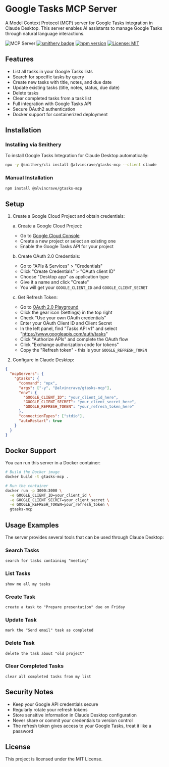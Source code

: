 # Google Tasks MCP Server

A Model Context Protocol (MCP) server for Google Tasks integration in Claude Desktop. This server enables AI assistants to manage Google Tasks through natural language interactions.

![](https://badge.mcpx.dev?type=server "MCP Server")
[![smithery badge](https://smithery.ai/badge/@alvincrave/gtasks-mcp)](https://smithery.ai/server/@alvincrave/gtasks-mcp)
[![npm version](https://img.shields.io/npm/v/@alvincrave/gtasks-mcp)](https://www.npmjs.com/package/@alvincrave/gtasks-mcp)
[![License: MIT](https://img.shields.io/badge/License-MIT-blue.svg)](https://opensource.org/licenses/MIT)

## Features

- List all tasks in your Google Tasks lists
- Search for specific tasks by query
- Create new tasks with title, notes, and due date
- Update existing tasks (title, notes, status, due date)
- Delete tasks
- Clear completed tasks from a task list
- Full integration with Google Tasks API
- Secure OAuth2 authentication
- Docker support for containerized deployment

## Installation

### Installing via Smithery

To install Google Tasks Integration for Claude Desktop automatically:

```bash
npx -y @smithery/cli install @alvincrave/gtasks-mcp --client claude
```

### Manual Installation

```bash
npm install @alvincrave/gtasks-mcp
```

## Setup

1. Create a Google Cloud Project and obtain credentials:

   a. Create a Google Cloud Project:

   - Go to [Google Cloud Console](https://console.cloud.google.com/)
   - Create a new project or select an existing one
   - Enable the Google Tasks API for your project

   b. Create OAuth 2.0 Credentials:

   - Go to "APIs & Services" > "Credentials"
   - Click "Create Credentials" > "OAuth client ID"
   - Choose "Desktop app" as application type
   - Give it a name and click "Create"
   - You will get your `GOOGLE_CLIENT_ID` and `GOOGLE_CLIENT_SECRET`

   c. Get Refresh Token:

   - Go to [OAuth 2.0 Playground](https://developers.google.com/oauthplayground/)
   - Click the gear icon (Settings) in the top right
   - Check "Use your own OAuth credentials"
   - Enter your OAuth Client ID and Client Secret
   - In the left panel, find "Tasks API v1" and select "https://www.googleapis.com/auth/tasks"
   - Click "Authorize APIs" and complete the OAuth flow
   - Click "Exchange authorization code for tokens"
   - Copy the "Refresh token" - this is your `GOOGLE_REFRESH_TOKEN`

2. Configure in Claude Desktop:

```json
{
  "mcpServers": {
    "gtasks": {
      "command": "npx",
      "args": ["-y", "@alvincrave/gtasks-mcp"],
      "env": {
        "GOOGLE_CLIENT_ID": "your_client_id_here",
        "GOOGLE_CLIENT_SECRET": "your_client_secret_here",
        "GOOGLE_REFRESH_TOKEN": "your_refresh_token_here"
      },
      "connectionTypes": ["stdio"],
      "autoRestart": true
    }
  }
}
```

## Docker Support

You can run this server in a Docker container:

```bash
# Build the Docker image
docker build -t gtasks-mcp .

# Run the container
docker run -p 3000:3000 \
  -e GOOGLE_CLIENT_ID=your_client_id \
  -e GOOGLE_CLIENT_SECRET=your_client_secret \
  -e GOOGLE_REFRESH_TOKEN=your_refresh_token \
  gtasks-mcp
```

## Usage Examples

The server provides several tools that can be used through Claude Desktop:

### Search Tasks

```
search for tasks containing "meeting"
```

### List Tasks

```
show me all my tasks
```

### Create Task

```
create a task to "Prepare presentation" due on Friday
```

### Update Task

```
mark the "Send email" task as completed
```

### Delete Task

```
delete the task about "old project"
```

### Clear Completed Tasks

```
clear all completed tasks from my list
```

## Security Notes

- Keep your Google API credentials secure
- Regularly rotate your refresh tokens
- Store sensitive information in Claude Desktop configuration
- Never share or commit your credentials to version control
- The refresh token gives access to your Google Tasks, treat it like a password

## License

This project is licensed under the MIT License.

